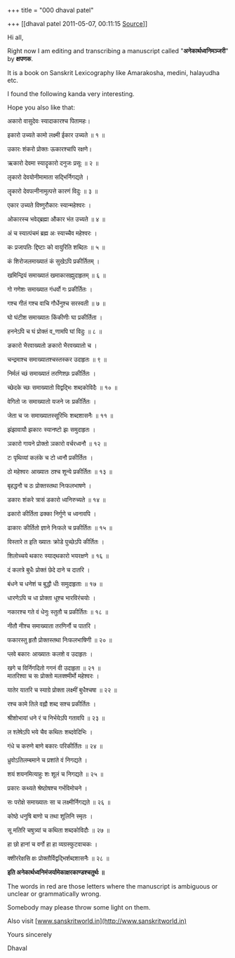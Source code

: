 +++
title = "000 dhaval patel"

+++
[[dhaval patel	2011-05-07, 00:11:15 [Source](https://groups.google.com/g/samskrita/c/PitQQMjW3Rc)]]



Hi all,

Right now I am editing and transcribing a manuscript called "**अनेकार्थध्वनिमञ्जरी**" by **क्षपणक**.

It is a book on Sanskrit Lexicography like Amarakosha, medini, halayudha etc.

  

I found the following kanda very interesting.

Hope you also like that:

  

अकारो वासुदेवः स्यादाकारश्च पितामहः।

इकारो उच्यते कामो लक्ष्मी ईकार उच्यते ॥ १ ॥

उकारः शंकरो प्रोक्तः ऊकारश्चापि रक्षणे।

ऋकारो देवमा स्यादॄकारो दनुजः प्रसूः ॥ २ ॥

लृकारो देवयोनीमामाता सद्भिर्निगद्यते ।

लॄकारो देवपत्नीनामुत्पत्ते कारणं विदुः ॥ ३ ॥

एकार उच्यते विष्णुरौकारः स्यान्महेश्वरः ।

ओकारस्च भवेद्ब्रह्मा औकार भंत उच्यते ॥ ४ ॥

अं च स्यात्पंचमं ब्रह्म अः स्याच्चैव महेश्वरः ।

कः प्रजापतिः द्दिष्टाः को वायुरिति शब्दितः ॥ ५ ॥

कं शिरोजलमाख्यातं कं सुखेऽपि प्रकीर्तितम्‌ ।

खमिन्द्रियं समाख्यातं खमाकासह्मुदाहृतम्‌ ॥ ६ ॥

गो गणेशः समाख्यात गंधर्वो गः प्रकीर्तितः ।

गश्च गीतं गश्च वाचि गौर्धेनुश्च सरस्वती ॥ ७ ॥

घो घंटीश समाख्यातः किंकीणीः घा प्रकीर्तिता ।

हननेऽपि च घं प्रोक्तं व_णामपि घां विदुः ॥ ८ ॥

ङकारो भैरवाख्यतो ङकारो भैरवख्यातो च ।

चन्द्रमाश्च समाख्यातश्चस्तस्कर उदाहृतः ॥ ९ ॥

निर्मलं च्छं समाख्यातं तरणिश्छः प्रकीर्तितः ।

च्छेदके च्छः समाख्यातो विद्वद्भिः शब्दकोविदैः ॥ १० ॥

वेगितो जः समाख्यातो यजने जः प्रकीर्तितः ।

जेता च जः समाख्यातस्सूरिभिः शब्दशासनैः ॥ ११ ॥

झंझावायौ झकारः स्यानष्टो झः समुदाहृतः ।

ञकारो गायने प्रोक्तो ञकारो वर्चरध्वनौ ॥ १२ ॥

टः पृथिव्यां कलंके च टो ध्वनौ प्रकीर्तितः ।

ठो महेश्वरः आख्यातः ठश्च शून्ये प्रकीर्तितः ॥ १३ ॥

बृहद्धनौ च ठः प्रोक्तस्तथा निःफलभाषणे ।

डकारः शंकरे त्रासं डकारो ध्वनिरुच्यते ॥ १४ ॥

ढकारो कीर्तिता ढक्का निर्गुणे च ध्वनावपि ।

ढाकारः कीर्तितो ज्ञाने निःफले च प्रकीर्तितः ॥ १५ ॥

विस्तारे त इति ख्यातः क्रोडे पुच्छेऽपि कीर्तितः ।

शिलोच्चये थकारः स्याद्थकारो भयरक्षणे ॥ १६ ॥

दं कलत्रे बुधैः प्रोक्तं छेदे दाने च दातरि ।

बंधने च धनेशं च बुद्धौ धीः समुदाहृताः ॥ १७ ॥

धारणेऽपि च धा प्रोक्ता धूश्च भारविरंचयोः ।

नकारश्च गते वं धेनुः स्तुतौ च प्रकीर्तितः ॥ १८ ॥

नीतौ नीश्च समाख्याता तरणिर्नौ च पातरि ।

फकारस्तु हृतौ प्रोक्तस्तथा निःफलभाषिणी ॥ २० ॥

प्लवे बकारः आख्यातः कलशे व उदाहृतः ।

खगे च विर्निगदितो गगनं वी उदाहृता ॥ २१ ॥  
मातरिश्वा च सः प्रोक्तो मलक्श्मीर्मो महेश्वरः ।

यातेर यातरि च स्याग्रे प्रोक्ता लक्ष्मीं बुधैश्चषा ॥ २२ ॥

रश्च कामे तिले वह्नौ शब्द सश्च प्रकीर्तितः ।

श्रीशोभायां धने रं च निर्भयेऽपि गतावपि ॥ २३ ॥

ल श्लेषेऽपि भये चैव कथितः शब्दवेदिभिः ।

गंधे च करुणे बाणे बकारः परिकीर्तितः ॥ २४ ॥

ध्रुवोऽतिलम्बमाने च प्रशांते वं निगद्यते ।

शयं शयनमित्याहुः शः शूलं च निगद्यते ॥ २५ ॥

प्रकारः कथ्यते श्रेष्ठोषश्च गर्भविमोचने ।

सः परोक्षे समाख्यातः सा च लक्ष्मीर्निगद्यते ॥ २६ ॥

कोष्ठे धनुषि बाणो च तथा शूलिनि स्मृतः ।

सू मतिरि चषुत्र्यां च कथिता शब्दकोविदौः ॥ २७ ॥

हा छो हानां च वर्गो हा हा व्यग्रस्फुटवाचकः ।

क्शीररेक्षसि क्षः प्रोक्तौर्विद्वद्भिर्शब्दशासनैः ॥ २८ ॥

  

**इति अनेकार्थध्वनिमंजर्यामेकाक्षरकाण्डश्चतुर्थः ॥**



The words in red are those letters where the manuscript is ambiguous or unclear or grammatically wrong.

Somebody may please throw some light on them.

  

Also visit [www.sanskritworld.in](http://www.sanskritworld.in)

  

Yours sincerely

Dhaval

  

  








